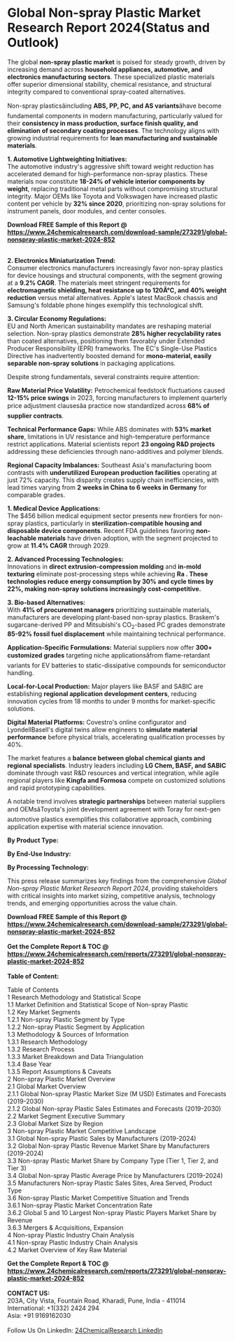<h1>Global Non-spray Plastic Market Research Report 2024(Status and Outlook)</h1><p>The global <strong>non-spray plastic market</strong> is poised for steady growth, driven by increasing demand across <strong>household appliances, automotive, and electronics manufacturing sectors</strong>. These specialized plastic materials offer superior dimensional stability, chemical resistance, and structural integrity compared to conventional spray-coated alternatives.</p><p>Non-spray plasticsâincluding <strong>ABS, PP, PC, and AS variants</strong>âhave become fundamental components in modern manufacturing, particularly valued for their <strong>consistency in mass production, surface finish quality, and elimination of secondary coating processes</strong>. The technology aligns with growing industrial requirements for <strong>lean manufacturing and sustainable materials</strong>.</p><p><strong>1. Automotive Lightweighting Initiatives:</strong><br>
The automotive industry's aggressive shift toward weight reduction has accelerated demand for high-performance non-spray plastics. These materials now constitute <strong>18-24% of vehicle interior components by weight</strong>, replacing traditional metal parts without compromising structural integrity. Major OEMs like Toyota and Volkswagen have increased plastic content per vehicle by <strong>32% since 2020</strong>, prioritizing non-spray solutions for instrument panels, door modules, and center consoles.</p><div><b>Download FREE Sample of this Report @ 
            <a href="https://www.24chemicalresearch.com/download-sample/273291/global-nonspray-plastic-market-2024-852">
            https://www.24chemicalresearch.com/download-sample/273291/global-nonspray-plastic-market-2024-852</a></b></div><br><p><strong>2. Electronics Miniaturization Trend:</strong><br>
Consumer electronics manufacturers increasingly favor non-spray plastics for device housings and structural components, with the segment growing at a <strong>9.2% CAGR</strong>. The materials meet stringent requirements for <strong>electromagnetic shielding, heat resistance up to 120Â°C, and 40% weight reduction</strong> versus metal alternatives. Apple's latest MacBook chassis and Samsung's foldable phone hinges exemplify this technological shift.</p><p><strong>3. Circular Economy Regulations:</strong><br>
EU and North American sustainability mandates are reshaping material selection. Non-spray plastics demonstrate <strong>28% higher recyclability rates</strong> than coated alternatives, positioning them favorably under Extended Producer Responsibility (EPR) frameworks. The EC's Single-Use Plastics Directive has inadvertently boosted demand for <strong>mono-material, easily separable non-spray solutions</strong> in packaging applications.</p><p>Despite strong fundamentals, several constraints require attention:</p><p><strong>Raw Material Price Volatility:</strong> Petrochemical feedstock fluctuations caused <strong>12-15% price swings</strong> in 2023, forcing manufacturers to implement quarterly price adjustment clausesâa practice now standardized across <strong>68% of supplier contracts</strong>.</p><p><strong>Technical Performance Gaps:</strong> While ABS dominates with <strong>53% market share</strong>, limitations in UV resistance and high-temperature performance restrict applications. Material scientists report <strong>23 ongoing R&amp;D projects</strong> addressing these deficiencies through nano-additives and polymer blends.</p><p><strong>Regional Capacity Imbalances:</strong> Southeast Asia's manufacturing boom contrasts with <strong>underutilized European production facilities</strong> operating at just 72% capacity. This disparity creates supply chain inefficiencies, with lead times varying from <strong>2 weeks in China to 6 weeks in Germany</strong> for comparable grades.</p><p><strong>1. Medical Device Applications:</strong><br>
The $456 billion medical equipment sector presents new frontiers for non-spray plastics, particularly in <strong>sterilization-compatible housing and disposable device components</strong>. Recent FDA guidelines favoring <strong>non-leachable materials</strong> have driven adoption, with the segment projected to grow at <strong>11.4% CAGR</strong> through 2029.</p><p><strong>2. Advanced Processing Technologies:</strong><br>
Innovations in <strong>direct extrusion-compression molding</strong> and <strong>in-mold texturing</strong> eliminate post-processing steps while achieving <strong>Ra . These technologies reduce energy consumption by 30% and cycle times by 22%, making non-spray solutions increasingly cost-competitive.</strong></p><p><strong>3. Bio-based Alternatives:</strong><br>
With <strong>41% of procurement managers</strong> prioritizing sustainable materials, manufacturers are developing plant-based non-spray plastics. Braskem's sugarcane-derived PP and Mitsubishi's CO<sub>2</sub>-based PC grades demonstrate <strong>85-92% fossil fuel displacement</strong> while maintaining technical performance.</p><p><strong>Application-Specific Formulations:</strong> Material suppliers now offer <strong>300+ customized grades</strong> targeting niche applicationsâfrom flame-retardant variants for EV batteries to static-dissipative compounds for semiconductor handling.</p><p><strong>Local-for-Local Production:</strong> Major players like BASF and SABIC are establishing <strong>regional application development centers</strong>, reducing innovation cycles from 18 months to under 9 months for market-specific solutions.</p><p><strong>Digital Material Platforms:</strong> Covestro's online configurator and LyondellBasell's digital twins allow engineers to <strong>simulate material performance</strong> before physical trials, accelerating qualification processes by 40%.</p><p>The market features a <strong>balance between global chemical giants and regional specialists</strong>. Industry leaders including <strong>LG Chem, BASF, and SABIC</strong> dominate through vast R&amp;D resources and vertical integration, while agile regional players like <strong>Kingfa and Formosa</strong> compete on customized solutions and rapid prototyping capabilities.</p><p>A notable trend involves <strong>strategic partnerships</strong> between material suppliers and OEMsâToyota's joint development agreement with Toray for next-gen automotive plastics exemplifies this collaborative approach, combining application expertise with material science innovation.</p><p><strong>By Product Type:</strong></p><p><strong>By End-Use Industry:</strong></p><p><strong>By Processing Technology:</strong></p><p>This press release summarizes key findings from the comprehensive <em>Global Non-spray Plastic Market Research Report 2024</em>, providing stakeholders with critical insights into market sizing, competitive analysis, technology trends, and emerging opportunities across the value chain.</p><div><b>Download FREE Sample of this Report @ 
            <a href="https://www.24chemicalresearch.com/download-sample/273291/global-nonspray-plastic-market-2024-852">
            https://www.24chemicalresearch.com/download-sample/273291/global-nonspray-plastic-market-2024-852</a></b></div><br><div><b>Get the Complete Report & TOC @ 
            <a href="https://www.24chemicalresearch.com/reports/273291/global-nonspray-plastic-market-2024-852">
            https://www.24chemicalresearch.com/reports/273291/global-nonspray-plastic-market-2024-852</a></b></div><br>
            <b>Table of Content:</b><p>Table of Contents<br />
1 Research Methodology and Statistical Scope<br />
1.1 Market Definition and Statistical Scope of Non-spray Plastic<br />
1.2 Key Market Segments<br />
1.2.1 Non-spray Plastic Segment by Type<br />
1.2.2 Non-spray Plastic Segment by Application<br />
1.3 Methodology & Sources of Information<br />
1.3.1 Research Methodology<br />
1.3.2 Research Process<br />
1.3.3 Market Breakdown and Data Triangulation<br />
1.3.4 Base Year<br />
1.3.5 Report Assumptions & Caveats<br />
2 Non-spray Plastic Market Overview<br />
2.1 Global Market Overview<br />
2.1.1 Global Non-spray Plastic Market Size (M USD) Estimates and Forecasts (2019-2030)<br />
2.1.2 Global Non-spray Plastic Sales Estimates and Forecasts (2019-2030)<br />
2.2 Market Segment Executive Summary<br />
2.3 Global Market Size by Region<br />
3 Non-spray Plastic Market Competitive Landscape<br />
3.1 Global Non-spray Plastic Sales by Manufacturers (2019-2024)<br />
3.2 Global Non-spray Plastic Revenue Market Share by Manufacturers (2019-2024)<br />
3.3 Non-spray Plastic Market Share by Company Type (Tier 1, Tier 2, and Tier 3)<br />
3.4 Global Non-spray Plastic Average Price by Manufacturers (2019-2024)<br />
3.5 Manufacturers Non-spray Plastic Sales Sites, Area Served, Product Type<br />
3.6 Non-spray Plastic Market Competitive Situation and Trends<br />
3.6.1 Non-spray Plastic Market Concentration Rate<br />
3.6.2 Global 5 and 10 Largest Non-spray Plastic Players Market Share by Revenue<br />
3.6.3 Mergers & Acquisitions, Expansion<br />
4 Non-spray Plastic Industry Chain Analysis<br />
4.1 Non-spray Plastic Industry Chain Analysis<br />
4.2 Market Overview of Key Raw Material</p><div><b>Get the Complete Report & TOC @ 
            <a href="https://www.24chemicalresearch.com/reports/273291/global-nonspray-plastic-market-2024-852">
            https://www.24chemicalresearch.com/reports/273291/global-nonspray-plastic-market-2024-852</a></b></div><br><b>CONTACT US:</b><br>
            203A, City Vista, Fountain Road, Kharadi, Pune, India - 411014<br>
            International: +1(332) 2424 294<br>
            Asia: +91 9169162030 <br><br>
            Follow Us On LinkedIn: <a href="https://www.linkedin.com/company/24chemicalresearch/">24ChemicalResearch LinkedIn</a>